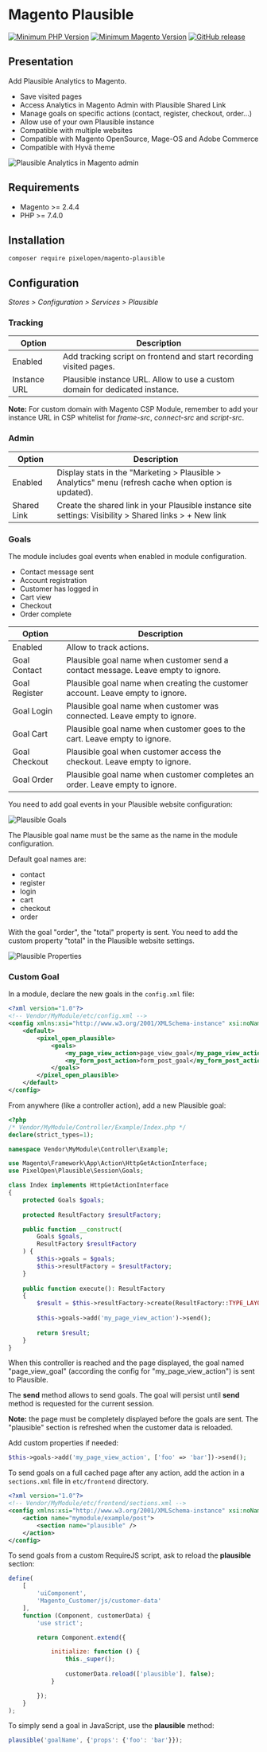 # Magento Plausible

[![Minimum PHP Version](https://img.shields.io/badge/php-%3E%3D%207.4-green)](https://php.net/)
[![Minimum Magento Version](https://img.shields.io/badge/magento-%3E%3D%202.4.4-green)](https://business.adobe.com/products/magento/magento-commerce.html)
[![GitHub release](https://img.shields.io/github/v/release/Pixel-Open/magento-plausible)](https://github.com/Pixel-Open/magento-plausible/releases)

## Presentation

Add Plausible Analytics to Magento.

- Save visited pages
- Access Analytics in Magento Admin with Plausible Shared Link
- Manage goals on specific actions (contact, register, checkout, order...)
- Allow use of your own Plausible instance
- Compatible with multiple websites
- Compatible with Magento OpenSource, Mage-OS and Adobe Commerce
- Compatible with Hyvä theme

![Plausible Analytics in Magento admin](screenshot.png)

## Requirements

- Magento >= 2.4.4
- PHP >= 7.4.0

## Installation

```
composer require pixelopen/magento-plausible
```

## Configuration

*Stores > Configuration > Services > Plausible*

### Tracking

| Option       | Description                                                                  |
|--------------|------------------------------------------------------------------------------|
| Enabled      | Add tracking script on frontend and start recording visited pages.           |
| Instance URL | Plausible instance URL. Allow to use a custom domain for dedicated instance. |

**Note:** For custom domain with Magento CSP Module, remember to add your instance URL in CSP whitelist for *frame-src*, *connect-src* and *script-src*.

### Admin

| Option      | Description                                                                                             |
|-------------|---------------------------------------------------------------------------------------------------------|
| Enabled     | Display stats in the "Marketing > Plausible > Analytics" menu (refresh cache when option is updated).   |
| Shared Link | Create the shared link in your Plausible instance site settings: Visibility > Shared links > + New link |

### Goals

The module includes goal events when enabled in module configuration.

- Contact message sent
- Account registration
- Customer has logged in
- Cart view
- Checkout
- Order complete

| Option        | Description                                                                      |
|---------------|----------------------------------------------------------------------------------|
| Enabled       | Allow to track actions.                                                          |
| Goal Contact  | Plausible goal name when customer send a contact message. Leave empty to ignore. |
| Goal Register | Plausible goal name when creating the customer account. Leave empty to ignore.   |
| Goal Login    | Plausible goal name when customer was connected. Leave empty to ignore.          |
| Goal Cart     | Plausible goal name when customer goes to the cart. Leave empty to ignore.       |
| Goal Checkout | Plausible goal when customer access the checkout. Leave empty to ignore.         |
| Goal Order    | Plausible goal name when customer completes an order. Leave empty to ignore.     |

You need to add goal events in your Plausible website configuration:

![Plausible Goals](goals.png)

The Plausible goal name must be the same as the name in the module configuration.

Default goal names are:

- contact
- register
- login
- cart
- checkout
- order

With the goal "order", the "total" property is sent. You need to add the custom property "total" in the Plausible website settings.

![Plausible Properties](properties.png)

### Custom Goal

In a module, declare the new goals in the `config.xml` file:

```xml
<?xml version="1.0"?>
<!-- Vendor/MyModule/etc/config.xml -->
<config xmlns:xsi="http://www.w3.org/2001/XMLSchema-instance" xsi:noNamespaceSchemaLocation="urn:magento:module:Magento_Store:etc/config.xsd">
    <default>
        <pixel_open_plausible>
            <goals>
                <my_page_view_action>page_view_goal</my_page_view_action>
                <my_form_post_action>form_post_goal</my_form_post_action>
            </goals>
        </pixel_open_plausible>
    </default>
</config>
```

From anywhere (like a controller action), add a new Plausible goal:

```php
<?php
/* Vendor/MyModule/Controller/Example/Index.php */
declare(strict_types=1);

namespace Vendor\MyModule\Controller\Example;

use Magento\Framework\App\Action\HttpGetActionInterface;
use PixelOpen\Plausible\Session\Goals;

class Index implements HttpGetActionInterface
{
    protected Goals $goals;
    
    protected ResultFactory $resultFactory;

    public function __construct(
        Goals $goals,
        ResultFactory $resultFactory
    ) {
        $this->goals = $goals;
        $this->resultFactory = $resultFactory;
    }
    
    public function execute(): ResultFactory
    {
        $result = $this->resultFactory->create(ResultFactory::TYPE_LAYOUT);
        
        $this->goals->add('my_page_view_action')->send();
        
        return $result;
    }
}
```

When this controller is reached and the page displayed, the goal named "page_view_goal" (according the config for "my_page_view_action") is sent to Plausible.

The **send** method allows to send goals. The goal will persist until **send** method is requested for the current session.

**Note:** the page must be completely displayed before the goals are sent. The "plausible" section is refreshed when the customer data is reloaded.

Add custom properties if needed:

```php
$this->goals->add('my_page_view_action', ['foo' => 'bar'])->send();
```

To send goals on a full cached page after any action, add the action in a `sections.xml` file in `etc/frontend` directory.

```xml
<?xml version="1.0"?>
<!-- Vendor/MyModule/etc/frontend/sections.xml -->
<config xmlns:xsi="http://www.w3.org/2001/XMLSchema-instance" xsi:noNamespaceSchemaLocation="urn:magento:module:Magento_Customer:etc/sections.xsd">
    <action name="mymodule/example/post">
        <section name="plausible" />
    </action>
</config>
```

To send goals from a custom RequireJS script, ask to reload the **plausible** section:

```javascript
define(
    [
        'uiComponent',
        'Magento_Customer/js/customer-data'
    ],
    function (Component, customerData) {
        'use strict';

        return Component.extend({

            initialize: function () {
                this._super();
                
                customerData.reload(['plausible'], false);
            }

        });
    }
);
```

To simply send a goal in JavaScript, use the **plausible** method:

```javascript
plausible('goalName', {'props': {'foo': 'bar'}});
```
